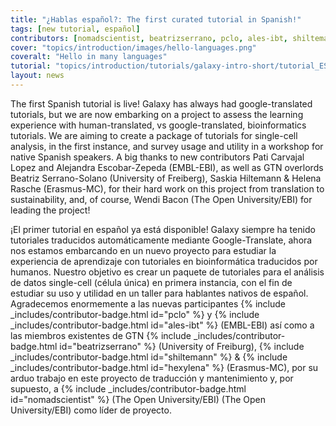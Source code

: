 ```yaml
---
title: "¿Hablas español?: The first curated tutorial in Spanish!"
tags: [new tutorial, español]
contributors: [nomadscientist, beatrizserrano, pclo, ales-ibt, shiltemann, hexylena]
cover: "topics/introduction/images/hello-languages.png"
coveralt: "Hello in many languages"
tutorial: "topics/introduction/tutorials/galaxy-intro-short/tutorial_ES.html"
layout: news
---
```


The first Spanish tutorial is live! Galaxy has always had google-translated tutorials, but we are now embarking on a project to assess the learning experience with human-translated, vs google-translated, bioinformatics tutorials. We are aiming to create a package of tutorials for single-cell analysis, in the first instance, and survey usage and utility in a workshop for native Spanish speakers. A big thanks to new contributors Pati Carvajal Lopez and Alejandra Escobar-Zepeda (EMBL-EBI), as well as GTN overlords Beatriz Serrano-Solano (University of Freiberg), Saskia Hiltemann & Helena Rasche (Erasmus-MC), for their hard work on this project from translation to sustainability, and, of course, Wendi Bacon (The Open University/EBI) for leading the project!

¡El primer tutorial en español ya está disponible! Galaxy siempre ha tenido tutoriales traducidos automáticamente mediante Google-Translate, ahora nos estamos embarcando en un nuevo proyecto para estudiar la experiencia de aprendizaje con tutoriales en bioinformática traducidos por humanos. Nuestro objetivo es crear un paquete de tutoriales para el análisis de datos single-cell (célula única) en primera instancia, con el fin de estudiar su uso y utilidad en un taller para hablantes nativos de español. Agradecemos enormemente a las nuevas participantes {% include _includes/contributor-badge.html id="pclo" %} y {% include _includes/contributor-badge.html id="ales-ibt" %} (EMBL-EBI) así como a las miembros existentes de GTN {% include _includes/contributor-badge.html id="beatrizserrano" %} (University of Freiburg), {% include _includes/contributor-badge.html id="shiltemann" %} & {% include _includes/contributor-badge.html id="hexylena" %} (Erasmus-MC), por su arduo trabajo en este proyecto de traducción y mantenimiento y, por supuesto, a {% include _includes/contributor-badge.html id="nomadscientist" %} (The Open University/EBI) (The Open University/EBI) como líder de proyecto.

